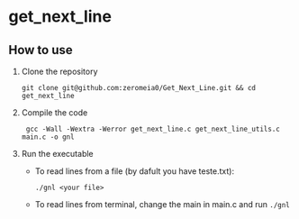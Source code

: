 # get_next_line

## How to use

1. Clone the repository

   ```git clone git@github.com:zeromeia0/Get_Next_Line.git && cd get_next_line```

2. Compile the code

     ``` gcc -Wall -Wextra -Werror get_next_line.c get_next_line_utils.c main.c -o gnl```

3. Run the executable

   - To read lines from a file (by dafult you have teste.txt):

     ```./gnl <your file>```
     
   - To read lines from terminal, change the main in main.c and run
     ```./gnl```
